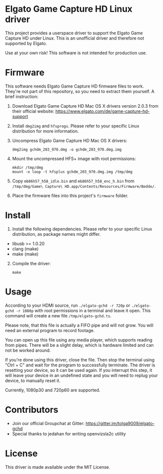 Elgato Game Capture HD Linux driver
===================================

This project provides a userspace driver to support the Elgato Game Capture HD
under Linux. This is an unofficial driver and therefore not supported by Elgato.

Use at your own risk! This software is not intended for production use.


Firmware
========

This software needs Elgato Game Capture HD firmware files to work. They're not
part of this repository, so you need to extract them yourself. A brief
instruction:

1. Download Elgato Game Capture HD Mac OS X drivers version 2.0.3 from their
official website: https://www.elgato.com/de/game-capture-hd-support

2. Install `dmg2img` and `hfsprogs`. Please refer to your specific Linux
distribution for more information.

3. Uncompress Elgato Game Capture HD Mac OS X drivers:

    ```
    dmg2img gchdm_203_970.dmg -o gchdm_203_970.dmg.img
    ```

4. Mount the uncompressed HFS+ image with root permissions:

    ```
    mkdir /tmp/dmg
    mount -o loop -t hfsplus gchdm_203_970.dmg.img /tmp/dmg
    ```

5. Copy `mb86h57_h58_idle.bin` and `mb86h57_h58_enc_h.bin` from
`/tmp/dmg/Game\ Capture\ HD.app/Contents/Resources/Firmware/Beddo/`.

6. Place the firmware files into this project's `firmware` folder.


Install
=======

1. Install the following dependencies. Please refer to your specific Linux
distribution, as package names might differ.

  * libusb >= 1.0.20
  * clang (make)
  * make (make)

2. Compile the driver:

    ```
    make
    ```


Usage
=====

According to your HDMI source, run `./elgato-gchd -r 720p` or
`./elgato-gchd -r 1080p` with root permissions in a terminal and leave it open.
This command will create a new file `/tmp/elgato-gchd.ts`.

Please note, that this file is actually a FIFO pipe and will not grow. You will
need an external program to record footage.

You can open up this file using any media player, which supports reading from
pipes. There will be a slight delay, which is hardware limited and can not be
worked around.

If you're done using this driver, close the file. Then stop the terminal using
"Ctrl + C" and wait for the program to successfully terminate. The driver is
resetting your device, so it can be used again. If you interrupt this step, it
will leave your device in an undefined state and you will need to replug your
device, to manually reset it.

Currently, 1080p30 and 720p60 are supported.


Contributors
============

- Join our official Groupchat at Gitter: https://gitter.im/tolga9009/elgato-gchd
- Special thanks to jedahan for writing openvizsla2c utility


License
=======

This driver is made available under the MIT License.
